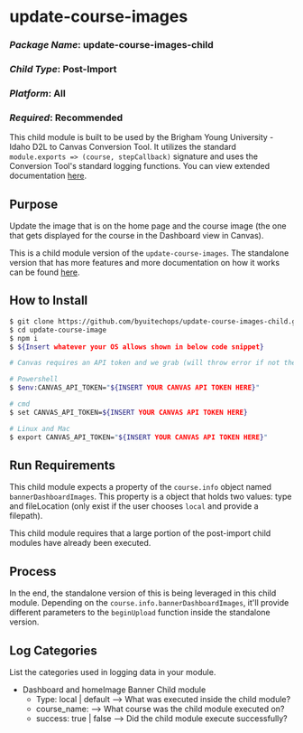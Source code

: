 # update-course-images
### *Package Name*: update-course-images-child
### *Child Type*: Post-Import
### *Platform*: All
### *Required*: Recommended

This child module is built to be used by the Brigham Young University - Idaho D2L to Canvas Conversion Tool. It utilizes the standard `module.exports => (course, stepCallback)` signature and uses the Conversion Tool's standard logging functions. You can view extended documentation [here](https://github.com/byuitechops/d2l-to-canvas-conversion-tool/tree/master/documentation).

## Purpose

Update the image that is on the home page and the course image (the one that gets displayed for the course in the Dashboard view in Canvas).

This is a child module version of the `update-course-images`. The standalone version that has more features and more documentation on how it works can be found [here](https://github.com/byuitechops/update-course-images). 

## How to Install

```sh
$ git clone https://github.com/byuitechops/update-course-images-child.git
$ cd update-course-image
$ npm i
$ ${Insert whatever your OS allows shown in below code snippet}
```

```sh
# Canvas requires an API token and we grab (will throw error if not there) it from the environment variables

# Powershell
$ $env:CANVAS_API_TOKEN="${INSERT YOUR CANVAS API TOKEN HERE}"

# cmd
$ set CANVAS_API_TOKEN=${INSERT YOUR CANVAS API TOKEN HERE}

# Linux and Mac
$ export CANVAS_API_TOKEN="${INSERT YOUR CANVAS API TOKEN HERE}"
```

## Run Requirements

This child module expects a property of the `course.info` object named `bannerDashboardImages`. This property
is a object that holds two values: type and fileLocation (only exist if the user chooses `local` and provide a filepath).

This child module requires that a large portion of the post-import child modules have already been executed.

## Process

In the end, the standalone version of this is being leveraged in this child module. Depending on the `course.info.bannerDashboardImages`, it'll provide different parameters to the `beginUpload` function inside the standalone version.

## Log Categories

List the categories used in logging data in your module.

- Dashboard and homeImage Banner Child module
   - Type: local | default --> What was executed inside the child module?
   - course_name: <String> --> What course was the child module executed on?
   - success: true | false --> Did the child module execute successfully?